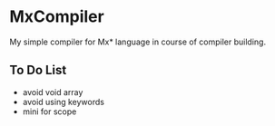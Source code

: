 # MxCompiler
My simple compiler for Mx* language in course of compiler building.
## To Do List
* avoid void array
* avoid using keywords
* mini for scope
